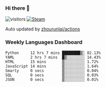 ### Hi there 👋

![visitors](https://visitor-badge.glitch.me/badge?page_id=zhourunlai)
[![Steam](https://img.shields.io/badge/dynamic/json?label=Steam&query=%24.data.totalSubs&url=https%3A%2F%2Fapi.spencerwoo.com%2Fsubstats%2F%3Fsource%3DsteamGames%26queryKey%3D76561198285156854&suffix=%20Games&logo=steam&labelColor=134375&color=0b1a37&longCache=true)](http://steamcommunity.com/profiles/76561198285156854)

Auto updated by <a href="https://github.com/zhourunlai/zhourunlai/actions" target="_blank">zhourunlai/actions</a>

### Weekly Languages Dashboard

<!--PART:wakatime-->
```text
Python     12 hrs 7 mins ████████▒░ 82.13%
YAML       2 hrs 7 mins  █▒░░░░░░░░ 14.43%
HTML       15 mins       ▒░░░░░░░░░ 1.72%
JavaScript 14 mins       ▒░░░░░░░░░ 1.64%
Smarty     0 secs        ▒░░░░░░░░░ 0.04%
SQL        0 secs        ▒░░░░░░░░░ 0.03%
JSON       0 secs        ▒░░░░░░░░░ 0.01%
```
<!--PART:wakatime-->

